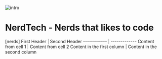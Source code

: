 ![intro](https://a.pomfe.co/algfld.png)

# NerdTech - Nerds that likes to code

[nerds]
First Header | Second Header
------------ | -------------
Content from cell 1 | Content from cell 2
Content in the first column | Content in the second column
